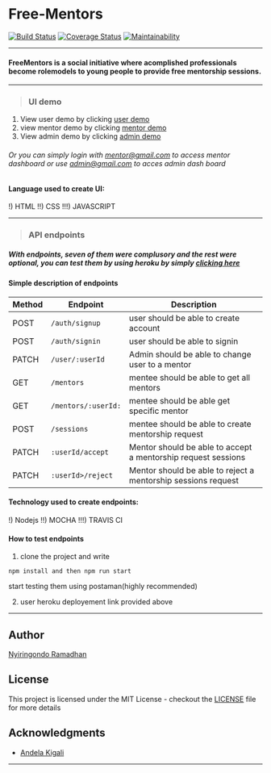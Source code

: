 # Free-Mentors
[![Build Status](https://travis-ci.org/ramadhanbridge/Free-Mentors.svg?branch=develop)](https://travis-ci.org/ramadhanbridge/Free-Mentors)  [![Coverage Status](https://coveralls.io/repos/github/ramadhanbridge/Free-Mentors/badge.svg?branch=develop)](https://coveralls.io/github/ramadhanbridge/Free-Mentors?branch=develop)  [![Maintainability](https://api.codeclimate.com/v1/badges/85154ae78c2912709761/maintainability)](https://codeclimate.com/github/ramadhanbridge/Free-Mentors/maintainability)

***
#### FreeMentors is a social initiative where acomplished professionals become rolemodels to young people to provide free mentorship sessions.
***

> ###  UI demo
1) View user   demo by clicking   [user demo](https://ramadhanbridge.github.io/Free-Mentors/UI/html/index.html)
2) view mentor demo by clicking [mentor demo](https://ramadhanbridge.github.io/Free-Mentors/UI/html/mentor.html)
3) View admin  demo by clicking  [admin demo](https://ramadhanbridge.github.io/Free-Mentors/UI/html/admin.html)

###### Or you can simply login with mentor@gmail.com to access mentor dashboard or use admin@gmail.com to acces admin dash board 

#### Language used to create UI:
!)   HTML
!!)  CSS
!!!) JAVASCRIPT

*** 

> ### API endpoints

##### With  endpoints, seven of them were complusory  and the rest were optional, you can test them by using heroku by simply  [clicking here](https://adc10.herokuapp.com/api/v1)

#### Simple description of endpoints

| Method        | Endpoint                 | Description|
| ------------- | --------------------------|------------|
| POST           |`/auth/signup`   |user should be able to create account|
| POST          | `/auth/signin`   |user should be able to signin |
| PATCH       | `/user/:userId`   |Admin should be able to change user to a mentor|
| GET        | `/mentors `   | mentee should be able to get all mentors|
| GET          | `/mentors/:userId:`   |mentee should be able get specific mentor|
| POST  |`/sessions` |mentee should be able to create mentorship request|
| PATCH          | `:userId/accept`   |Mentor should be able to accept a mentorship request sessions|
| PATCH          | `:userId>/reject`   |Mentor should be able to reject a mentorship sessions request |



 #### Technology used to create endpoints:
!)   Nodejs
!!)  MOCHA
!!!) TRAVIS CI

 #### How to test endpoints
 1) clone the project  and write 
 ```#js
 npm install and then npm run start
 ``` 
 start testing them using postaman(highly recommended)

 2) user heroku deployement link provided above

***

## Author

[Nyiringondo Ramadhan](https://github.com/ramadhanbridge/Free-Mentors/)

## License

This project is licensed under the MIT License - checkout  the [LICENSE](LICENSE.md) file for more details

## Acknowledgments

* [Andela Kigali](https://andela.com/)

***

